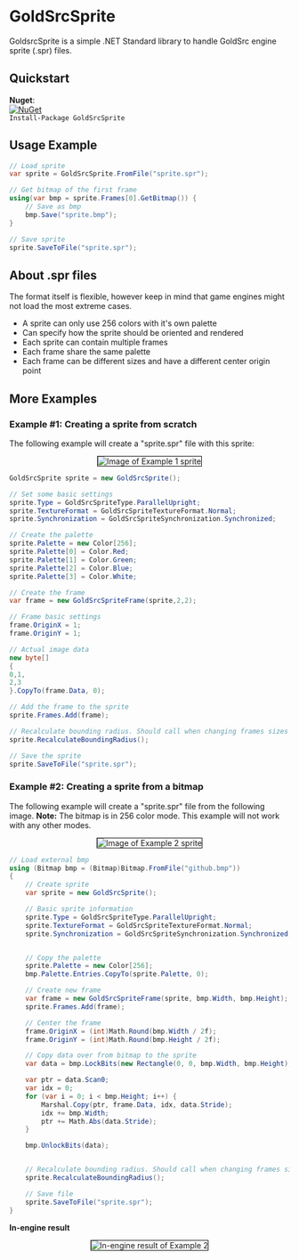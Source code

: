# GoldSrcSprite
GoldsrcSprite is a simple .NET Standard library to handle GoldSrc engine sprite (.spr) files.

## Quickstart
**Nuget**:  
[![NuGet](https://img.shields.io/nuget/dt/GoldSrcSprite.svg)](https://www.nuget.org/packages/GoldSrcSprite/)  
`Install-Package GoldSrcSprite`

## Usage Example
```csharp
// Load sprite
var sprite = GoldSrcSprite.FromFile("sprite.spr");

// Get bitmap of the first frame
using(var bmp = sprite.Frames[0].GetBitmap()) {
	// Save as bmp
    bmp.Save("sprite.bmp");
}

// Save sprite
sprite.SaveToFile("sprite.spr");
```

## About .spr files
The format itself is flexible, however keep in mind that game engines might not load the most extreme cases.
* A sprite can only use 256 colors with it's own palette
* Can specify how the sprite should be oriented and rendered
* Each sprite can contain multiple frames
* Each frame share the same palette
* Each frame can be different sizes and have a different center origin point

## More Examples

### Example #1: Creating a sprite from scratch
The following example will create a "sprite.spr" file with this sprite:  
<div style="text-align:center">
<img alt="Image of Example 1 sprite" src="https://jpiolho.github.io/GoldSrcSprite/images/example1.png" style="border:1px solid black"/>
</div>

```csharp
GoldSrcSprite sprite = new GoldSrcSprite();

// Set some basic settings
sprite.Type = GoldSrcSpriteType.ParallelUpright;
sprite.TextureFormat = GoldSrcSpriteTextureFormat.Normal;
sprite.Synchronization = GoldSrcSpriteSynchronization.Synchronized;

// Create the palette
sprite.Palette = new Color[256];
sprite.Palette[0] = Color.Red;
sprite.Palette[1] = Color.Green;
sprite.Palette[2] = Color.Blue;
sprite.Palette[3] = Color.White;

// Create the frame
var frame = new GoldSrcSpriteFrame(sprite,2,2);

// Frame basic settings
frame.OriginX = 1;
frame.OriginY = 1;

// Actual image data
new byte[]
{
0,1,
2,3
}.CopyTo(frame.Data, 0);

// Add the frame to the sprite
sprite.Frames.Add(frame);

// Recalculate bounding radius. Should call when changing frames sizes
sprite.RecalculateBoundingRadius();

// Save the sprite
sprite.SaveToFile("sprite.spr");
```

### Example #2: Creating a sprite from a bitmap
The following example will create a "sprite.spr" file from the following image. **Note:** The bitmap is in 256 color mode. This example will not work with any other modes.
<div style="text-align:center">
<img alt="Image of Example 2 sprite" src="https://jpiolho.github.io/GoldSrcSprite/images/example2.bmp" style="border:1px solid black"/>
</div>

```csharp
// Load external bmp
using (Bitmap bmp = (Bitmap)Bitmap.FromFile("github.bmp"))
{
	// Create sprite
	var sprite = new GoldSrcSprite();

	// Basic sprite information
	sprite.Type = GoldSrcSpriteType.ParallelUpright;
	sprite.TextureFormat = GoldSrcSpriteTextureFormat.Normal;
	sprite.Synchronization = GoldSrcSpriteSynchronization.Synchronized;


	// Copy the palette
	sprite.Palette = new Color[256];
	bmp.Palette.Entries.CopyTo(sprite.Palette, 0);

	// Create new frame
	var frame = new GoldSrcSpriteFrame(sprite, bmp.Width, bmp.Height);
	sprite.Frames.Add(frame);

	// Center the frame
	frame.OriginX = (int)Math.Round(bmp.Width / 2f);
	frame.OriginY = (int)Math.Round(bmp.Height / 2f);

	// Copy data over from bitmap to the sprite
	var data = bmp.LockBits(new Rectangle(0, 0, bmp.Width, bmp.Height), ImageLockMode.ReadOnly, PixelFormat.Format8bppIndexed);

	var ptr = data.Scan0;
	var idx = 0;
	for (var i = 0; i < bmp.Height; i++) {
		Marshal.Copy(ptr, frame.Data, idx, data.Stride);
		idx += bmp.Width;
		ptr += Math.Abs(data.Stride);
	}

	bmp.UnlockBits(data);


	// Recalculate bounding radius. Should call when changing frames sizes
	sprite.RecalculateBoundingRadius();

	// Save file
	sprite.SaveToFile("sprite.spr");
}
```
**In-engine result**
<div style="text-align:center">
<img alt="In-engine result of Example 2" src="https://jpiolho.github.io/GoldSrcSprite/images/example2_result.png" style="border:1px solid black"/>
</div>
